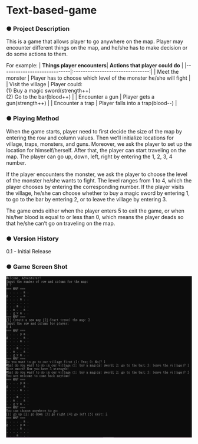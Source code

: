 # Text-based-game

### ● Project Description

This is a game that allows player to go anywhere on the map. Player may 
encounter different things on the map, and he/she has to make decision or do 
some actions to them.

For example:
| **Things player encounters**| **Actions that player could do** |
|-----------------------------|:--------------------------------:|
| Meet the monster   | Player has to choose which level of the monster he/she will fight |
| Visit the village  | Player could:<br>(1) Buy a magic sword(strength++)<br>(2) Go to the bar(blood++) |
| Encounter a gun    | Player gets a gun(strength++)  |
| Encounter a trap   | Player falls into a trap(blood--) |


### ● Playing Method

When the game starts, player need to first decide the size of the map by entering the row and column values. Then we’ll initialize locations for village, traps, monsters, and guns. Moreover, we ask the player to set up the location for himself/herself. After that, the player can start traveling on the map. The player can go up, down, left, right by entering the 1, 2, 3, 4 number. 


If the player encounters the monster, we ask the player to choose the level of the monster he/she wants to fight. The level ranges from 1 to 4, which the player chooses by entering the corresponding number.
If the player visits the village, he/she can choose whether to buy a magic sword by entering 1, to go to the bar by entering 2, or to leave the village by entering 3.


The game ends either when the player enters 5 to exit the game, or when his/her blood is equal to or less than 0, which means the player deads so that he/she can’t go on traveling on the map.


### ● Version History

0.1 - Initial Release

### ● Game Screen Shot

![image](https://github.com/Shen-KuanLing/Text-based-game/blob/main/%E9%81%8A%E6%88%B2%E6%88%AA%E5%9C%96.PNG)
